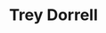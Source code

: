 ---
id: trey_dorrell
title: Trey Dorrell
filtername: T Dorrell
role: Freshman Research Scholar
status: alumnus
year: 2022
bio: worked with Dr Rushikesh Kamalapurkar during the 2021-22 academic year on integration of a custom UAV with ROS and a motion capture system.

---